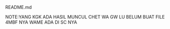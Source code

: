 README.md

NOTE:YANG KGK ADA HASIL MUNCUL 
CHET WA GW LU BELUM BUAT FILE 4MBF NYA
WAME ADA DI SC NYA
